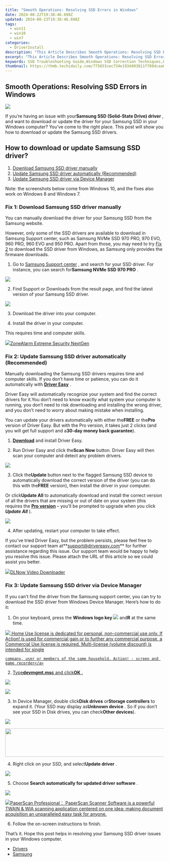 ```yaml
---
title: "Smooth Operations: Resolving SSD Errors in Windows"
date: 2024-08-22T19:38:46.698Z
updated: 2024-08-23T19:38:46.698Z
tags:
  - win11
  - win10
  - win7
categories:
  - DriverInstall
description: "This Article Describes Smooth Operations: Resolving SSD Errors in Windows"
excerpt: "This Article Describes Smooth Operations: Resolving SSD Errors in Windows"
keywords: SSD Troubleshooting Guide,Windows SSD Correction Techniques,Fixing SSD Errors in Windows 10/8/7,Optimize Solid State Drives on PCs,SSD Error Resolution Steps,Smooth Windows SSD Experience,Preventing SSD Fails in Operational Systems
thumbnail: https://thmb.techidaily.com/775033cec734e193d493811f769dcaa65d428fba2286e40a488d59f8b08228ae.png
---
```


## Smooth Operations: Resolving SSD Errors in Windows

![](https://images.drivereasy.com/wp-content/uploads/2018/07/img_5b3c46b5b609b.jpg)

 If you’re having an issue with your**Samsung SSD (Solid-State Drive) driver** , and want to download or update the driver for your Samsung SSD in your Windows computer? You’ve come to the right place. This post will show you how to download or update the Samsung SSD drivers.

## How to download or update Samsung SSD driver?

1. [Download Samsung SSD driver manually](#Fix1)
2. [Update Samsung SSD driver automatically (Recommended)](#Fix3)
3. [Update Samsung SSD driver via Device Manager](#Fix2)
  
 Note: the screenshots below come from Windows 10, and the fixes also work on Windows 8 and Windows 7.

###  Fix 1: Download Samsung SSD driver manually

 You can manually download the driver for your Samsung SSD from the Samsung website.

 However, only some of the SSD drivers are available to download in Samsung Support center, such as  Samsung NVMe SSD 970 PRO, 970 EVO, 960 PRO, 960 EVO and 950 PRO. Apart from those, you may need to try [Fix 2](#Fix2) to download the SSD driver from Windows, as Samsung only provides the firmware downloads.

 1) Go to [Samsung Support center](https://shop-links.co/link/?exclusive=1&publisher_slug=itechdaily19598&url=https%3A%2F%2Fwww.samsung.com%2Fsupport%2F) , and search for your SSD driver. For instance, you can search for**Samsung NVMe SSD 970 PRO** .

![](https://images.drivereasy.com/wp-content/uploads/2018/07/img_5b3c4838f316a.png)

 2) Find Support or Downloads from the result page, and find the latest version of your Samsung SSD driver.

![](https://images.drivereasy.com/wp-content/uploads/2018/07/img_5b3c4876370a7.jpg)

 3) Download the driver into your computer.

 4) Install the driver in your computer.

This requires time and computer skills.

<!-- affiliate ads begin -->
<a href="https://estore.zonealarm.com/order/checkout.php?PRODS=36245101&QTY=1&AFFILIATE=108875&CART=1"><img src="https://sc1.checkpoint.com/sc1/za/images/boxes/zang_box_trust.png" border="0">ZoneAlarm Extreme Security NextGen</a>
<!-- affiliate ads end -->
###  Fix 2: Update Samsung SSD driver automatically (Recommended)

 Manually downloading the Samsung SSD drivers requires time and computer skills. If you don’t have time or patience, you can do it automatically with **[Driver Easy](https://tools.techidaily.com/drivereasy/download/)**  .

 Driver Easy will automatically recognize your system and find the correct drivers for it.You don’t need to know exactly what system your computer is running, you don’t need to risk downloading and installing the wrong driver, and you don’t need to worry about making mistake when installing.

 You can update your drivers automatically with either the**FREE** or the**Pro** version of Driver Easy. But with the Pro version, it takes just 2 clicks (and you will get full support and a**30-day money back guarantee**).

 1) **[Download](https://tools.techidaily.com/drivereasy/download/)**  and install Driver Easy.

 2) Run Driver Easy and click the**Scan Now** button. Driver Easy will then scan your computer and detect any problem drivers.

![](https://images.drivereasy.com/wp-content/uploads/2018/07/img_5b3c4a4def640.jpg)

 3) Click the**Update** button next to the flagged Samsung SSD device to automatically download the correct version of the driver (you can do this with the**FREE** version), then install the driver in your computer.

 Or click**Update All** to automatically download and install the correct version of all the drivers that are missing or out of date on your system (this requires the [**Pro version**](https://tools.techidaily.com/drivereasy/download/)  – you’ll be prompted to upgrade when you click **_Update All_** ).

![](https://images.drivereasy.com/wp-content/uploads/2018/07/img_5b3c4ae96ce1a.jpg)

 4) After updating, restart your computer to take effect.

 If you’ve tried Driver Easy, but the problem persists, please feel free to contact our support team at**<support@drivereasy.com>** for further assistance regarding this issue. Our support team would be happy to help you resolve this issue. Please attach the URL of this article so we could assist you better.

<!-- affiliate ads begin -->
<a href="https://secure.2checkout.com/order/checkout.php?PRODS=4712430&QTY=1&AFFILIATE=108875&CART=1"><img src="https://secure.avangate.com/images/merchant/c404a5adbf90e09631678b13b05d9d7a/products/dlnow_256.png" border="0">DLNow Video Downloader</a>
<!-- affiliate ads end -->
### Fix 3: Update Samsung SSD driver via Device Manager

 If you can’t find the driver from the Samsung support center, you can try to download the SSD driver from Windows Device Manager. Here’s how to do it:

 1) On your keyboard, press the **Windows logo key ![](https://images.drivereasy.com/wp-content/uploads/2017/09/img_59b0b16974940.png)**  and**R** at the same time.

<!-- affiliate ads begin -->
<a href="https://checkout.mirillis.com/order/checkout.php?PRODS=4704640&QTY=1&AFFILIATE=108875&CART=1"> <img src="https://secure.avangate.com/images/merchant/547a5a56d43f6d40f9a6a2f76501d013/products/1_mirillis_action_boxshot_store_1x.jpg" border="0">
	Home Use license is dedicated for personal, non-commercial use only. 
	If Action! is used for commercial gain or to further any commercial purpose, 
	a Commercial Use license is required. Multi-license (volume discount) is intended for single 
 
	company, user or members of the same household. Action! - screen and game recorder</a>
<!-- affiliate ads end -->
 2) Type**devmgmt.msc** and click**OK** .

![](https://images.drivereasy.com/wp-content/uploads/2018/06/img_5b1f85504ee6f.jpg)

<!-- affiliate ads begin -->
<a href="https://estore.macxdvd.com/order/checkout.php?PRODS=4526659&QTY=1&AFFILIATE=108875&CART=1"><img src="https://www.macxdvd.com/affiliate/new-banner/vcp-500x500.jpg" border="0"></a>
<!-- affiliate ads end -->
 3) In Device Manager, double click**Disk drives** or**Storage controllers** to expand it. (Your SSD may display as**Unknown device** . So if you don’t see your SSD in Disk drives, you can check**Other devices**).

![](https://images.drivereasy.com/wp-content/uploads/2018/07/img_5b3c491e8186a.jpg)

<!-- affiliate ads begin -->
<a href="https://natural-cycles.sjv.io/c/5597632/2072200/17885" target="_top" id="2072200"><img src="//a.impactradius-go.com/display-ad/17885-2072200" border="0" alt="" width="728" height="90"/></a><img height="0" width="0" src="https://imp.pxf.io/i/5597632/2072200/17885" style="position:absolute;visibility:hidden;" border="0" />
<!-- affiliate ads end -->
 4) Right click on your SSD, and select**Update driver** .

![](https://images.drivereasy.com/wp-content/uploads/2018/07/img_5b3c49714744a.jpg)

5) Choose **Search automatically for updated driver software** .

![](https://images.drivereasy.com/wp-content/uploads/2018/07/img_5b3c49ad9a49c.jpg)

<!-- affiliate ads begin -->
<a href="https://secure.2checkout.com/order/checkout.php?PRODS=37540879&QTY=1&AFFILIATE=108875&CART=1"><img src="https://paperscan.orpalis.com/img/content/You_prefer_to_use.png" border="0">PaperScan Professional： PaperScan Scanner Software is a powerful TWAIN & WIA scanning application centered on one idea: making document acquisition an unparalleled easy task for anyone.</a>
<!-- affiliate ads end -->
 6) Follow the on-screen instructions to finish.

  That’s it. Hope this post helps in resolving your Samsung SSD driver issues in your Windows computer.

* [Drivers](https://tools.techidaily.com/drivereasy/download/)
* [Samsung](https://store.drivereasy.com/order/cart.php?PRODS=4731822&QTY=1&AFFILIATE=108875)

<ins class="adsbygoogle"
     style="display:block"
     data-ad-format="autorelaxed"
     data-ad-client="ca-pub-7571918770474297"
     data-ad-slot="1223367746"></ins>



<ins class="adsbygoogle"
     style="display:block"
     data-ad-client="ca-pub-7571918770474297"
     data-ad-slot="8358498916"
     data-ad-format="auto"
     data-full-width-responsive="true"></ins>






